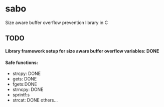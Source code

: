 # sabo
Size aware buffer overflow prevention library in C

## TODO

#### Library framework setup for size aware buffer overflow variables: DONE

#### Safe functions:
+ strcpy: DONE
+ gets: DONE
+ fgets:DONE
+ strncpy: DONE
+ sprintf:s
+ strcat: DONE
others...
